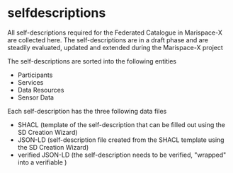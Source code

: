 # selfdescriptions

All self-descriptions required for the Federated Catalogue in Marispace-X are collected here. The self-descriptions are in a draft phase and are steadily evaluated, updated and extended during the Marispace-X project

The self-descriptions are sorted into the following entities  
- Participants  
- Services  
- Data Resources
- Sensor Data

Each self-description has the three following data files
- SHACL (template of the self-description that can be filled out using the SD Creation Wizard)
- JSON-LD (self-description file created from the SHACL template using the SD Creation Wizard)
- verified JSON-LD (the self-description needs to be verified, "wrapped" into a verifiable )
